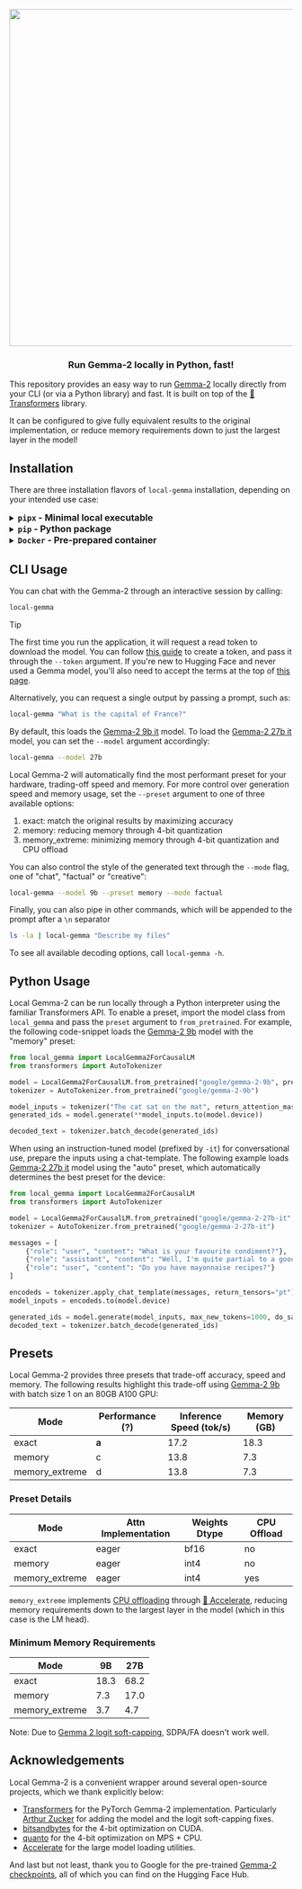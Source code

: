 <p align="center">
  <img src="https://huggingface.co/datasets/huggingface/documentation-images/resolve/main/local-gemma-2/local_gemma.png?raw=true" width="600"/>
</p>

<h3 align="center">
    <p>Run Gemma-2 locally in Python, fast!</p>
</h3>

This repository provides an easy way to run [Gemma-2](https://huggingface.co/blog/gemma2) locally directly from your CLI (or via a Python library) and fast. It is built on top of the [🤗 Transformers](https://github.com/huggingface/transformers) library.

It can be configured to give fully equivalent results to the original implementation, or reduce memory requirements down
to just the largest layer in the model!

## Installation

There are three installation flavors of `local-gemma` installation, depending on your intended use case:

<details>
  <summary><b><font size="+0.5"><code>pipx</code> - Minimal local executable</font></b></summary>

  First, follow the installation steps [here](https://github.com/pypa/pipx?tab=readme-ov-file#install-pipx) to install `pipx` on your environment.

  Then, run one of the commands below, depending on your machine.

  #### CUDA

  ```sh
  pipx install local-gemma"[cuda]"
  ```

  #### MPS

  ```sh
  pipx install local-gemma"[mps]"
  ```

  #### CPU

  ```sh
  pipx install local-gemma"[cpu]"
  ```

  > [!NOTE]
  > `pipx` installation creates its own Python environment, so you won't be able to use this library in a Python script with this installation method.

</details>

<details>
  <summary><b><font size="+0.5"><code>pip</code> - Python package</font></b></summary>

  Local Gemma-2 can be installed as a hardware-specific Python package through `pip`. The only requirement is a Python
installation, details for which can be found [here](https://wiki.python.org/moin/BeginnersGuide/Download). You can
check you have a Python installed locally by running:

```sh
python3 --version
```

#### (optional) Create a new Python environment

```sh
python3 -m venv gemma-venv
source gemma-venv/bin/activate
```

#### CUDA

```sh
pip install local-gemma"[cuda]"
```

#### MPS

```sh
pip install local-gemma"[mps]"
```

#### CPU

```sh
pip install local-gemma"[cpu]"
```

</details>

<details>
  <summary><b><font size="+0.5"><code>Docker</code> - Pre-prepared container</font></b></summary>

  > TODO(SG): add installation

</details>


## CLI Usage

You can chat with the Gemma-2 through an interactive session by calling:

```sh
local-gemma
```

> [!TIP]
> The first time you run the application, it will request a read token to download the model. You can follow [this guide](https://huggingface.co/docs/hub/en/security-tokens) to create a token, and pass it through the `--token` argument. If you're new to Hugging Face and never used a Gemma model, you'll also need to accept the terms at the top of [this page](https://huggingface.co/google/gemma-2-9b-it).

Alternatively, you can request a single output by passing a prompt, such as:

```sh
local-gemma "What is the capital of France?"
```

By default, this loads the [Gemma-2 9b it](https://huggingface.co/google/gemma-2-9b-it) model. To load the [Gemma-2 27b it](https://huggingface.co/google/gemma-2-27b-it)
model, you can set the `--model` argument accordingly:

```sh
local-gemma --model 27b
```

Local Gemma-2 will automatically find the most performant preset for your hardware, trading-off speed and memory. For more
control over generation speed and memory usage, set the `--preset` argument to one of three available options:
1. exact: match the original results by maximizing accuracy
2. memory: reducing memory through 4-bit quantization
3. memory_extreme: minimizing memory through 4-bit quantization and CPU offload

You can also control the style of the generated text through the `--mode` flag, one of "chat", "factual" or "creative":

```sh
local-gemma --model 9b --preset memory --mode factual
```

Finally, you can also pipe in other commands, which will be appended to the prompt after a `\n` separator

```sh
ls -la | local-gemma "Describe my files"
```

To see all available decoding options, call `local-gemma -h`.

## Python Usage

Local Gemma-2 can be run locally through a Python interpreter using the familiar Transformers API. To enable a preset,
import the model class from `local_gemma` and pass the `preset` argument to `from_pretrained`. For example, the
following code-snippet loads the [Gemma-2 9b](https://huggingface.co/google/gemma-2-9b) model with the "memory" preset:

```python
from local_gemma import LocalGemma2ForCausalLM
from transformers import AutoTokenizer

model = LocalGemma2ForCausalLM.from_pretrained("google/gemma-2-9b", preset="memory")
tokenizer = AutoTokenizer.from_pretrained("google/gemma-2-9b")

model_inputs = tokenizer("The cat sat on the mat", return_attention_mask=True, return_tensors="pt")
generated_ids = model.generate(**model_inputs.to(model.device))

decoded_text = tokenizer.batch_decode(generated_ids)
```

When using an instruction-tuned model (prefixed by `-it`) for conversational use, prepare the inputs using a
chat-template. The following example loads [Gemma-2 27b it](https://huggingface.co/google/gemma-2-27b-it) model
using the "auto" preset, which automatically determines the best preset for the device:

```python
from local_gemma import LocalGemma2ForCausalLM
from transformers import AutoTokenizer

model = LocalGemma2ForCausalLM.from_pretrained("google/gemma-2-27b-it", preset="auto")
tokenizer = AutoTokenizer.from_pretrained("google/gemma-2-27b-it")

messages = [
    {"role": "user", "content": "What is your favourite condiment?"},
    {"role": "assistant", "content": "Well, I'm quite partial to a good squeeze of fresh lemon juice. It adds just the right amount of zesty flavour to whatever I'm cooking up in the kitchen!"},
    {"role": "user", "content": "Do you have mayonnaise recipes?"}
]

encodeds = tokenizer.apply_chat_template(messages, return_tensors="pt")
model_inputs = encodeds.to(model.device)

generated_ids = model.generate(model_inputs, max_new_tokens=1000, do_sample=True)
decoded_text = tokenizer.batch_decode(generated_ids)
```

## Presets

Local Gemma-2 provides three presets that trade-off accuracy, speed and memory. The following results highlight this
trade-off using [Gemma-2 9b](https://huggingface.co/google/gemma-2-9b) with batch size 1 on an 80GB A100 GPU:

| Mode           | Performance (?) | Inference Speed (tok/s) | Memory (GB) |
|----------------|-----------------|-------------------------|-------------|
| exact          | **a**           | 17.2                    | 18.3        |
| memory         | c               | 13.8                    | 7.3         |
| memory_extreme | d               | 13.8                    | 7.3         |

### Preset Details

| Mode           | Attn Implementation | Weights Dtype | CPU Offload |
|----------------|---------------------|---------------|-------------|
| exact          | eager               | bf16          | no          |
| memory         | eager               | int4          | no          |
| memory_extreme | eager               | int4          | yes         |

`memory_extreme` implements [CPU offloading](https://huggingface.co/docs/accelerate/en/usage_guides/big_modeling) through
[🤗 Accelerate](https://huggingface.co/docs/accelerate/en/index), reducing memory requirements down to the largest layer in the model (which in this case is the LM head).


### Minimum Memory Requirements

| Mode           | 9B   | 27B  |
|----------------|------|------|
| exact          | 18.3 | 68.2 |
| memory         | 7.3  | 17.0 |
| memory_extreme | 3.7  | 4.7  |

Note: Due to [Gemma 2 logit soft-capping](https://huggingface.co/blog/gemma2#soft-capping-and-attention-implementations), SDPA/FA doesn't work well.

## Acknowledgements
Local Gemma-2 is a convenient wrapper around several open-source projects, which we thank explicitly below:
* [Transformers](https://huggingface.co/docs/transformers/en/index) for the PyTorch Gemma-2 implementation. Particularly [Arthur Zucker](https://github.com/ArthurZucker) for adding the model and the logit soft-capping fixes.
* [bitsandbytes](https://huggingface.co/docs/bitsandbytes/index) for the 4-bit optimization on CUDA.
* [quanto](https://github.com/huggingface/optimum-quanto) for the 4-bit optimization on MPS + CPU.
* [Accelerate](https://huggingface.co/docs/accelerate/en/index) for the large model loading utilities.

And last but not least, thank you to Google for the pre-trained [Gemma-2 checkpoints](https://huggingface.co/collections/google/gemma-2-release-667d6600fd5220e7b967f315), all of which you can find on the Hugging Face Hub.
